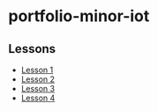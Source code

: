 # portfolio-minor-iot

## Lessons
* [Lesson 1](https://github.com/Tom284/portfolio-minor-iot/tree/main/Lesson%201)
* [Lesson 2](https://github.com/Tom284/portfolio-minor-iot/tree/main/Lesson%202)
* [Lesson 3](https://github.com/Tom284/portfolio-minor-iot/tree/main/Lesson%203)
* [Lesson 4](https://github.com/Tom284/portfolio-minor-iot/tree/main/Lesson%204)